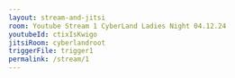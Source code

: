 ```yaml
---
layout: stream-and-jitsi
room: Youtube Stream 1 CyberLand Ladies Night 04.12.24
youtubeId: ctixIsKwigo
jitsiRoom: cyberlandroot
triggerFile: trigger1
permalink: /stream/1
---
```

